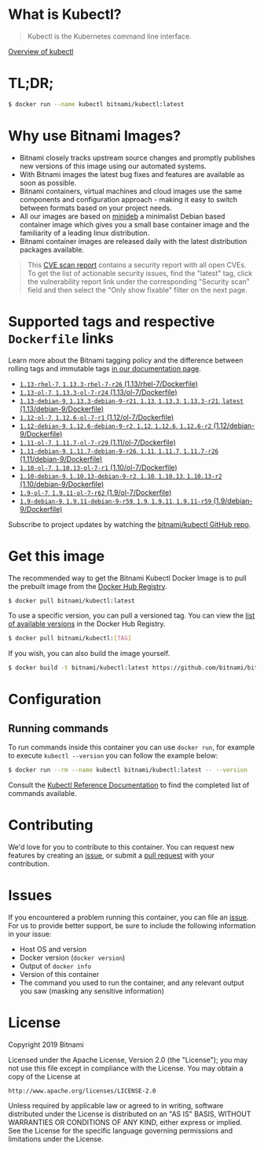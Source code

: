 
# What is Kubectl?

> Kubectl is the Kubernetes command line interface.

[Overview of kubectl](https://kubernetes.io/docs/reference/kubectl/overview/)

# TL;DR;

```bash
$ docker run --name kubectl bitnami/kubectl:latest
```

# Why use Bitnami Images?

* Bitnami closely tracks upstream source changes and promptly publishes new versions of this image using our automated systems.
* With Bitnami images the latest bug fixes and features are available as soon as possible.
* Bitnami containers, virtual machines and cloud images use the same components and configuration approach - making it easy to switch between formats based on your project needs.
* All our images are based on [minideb](https://github.com/bitnami/minideb) a minimalist Debian based container image which gives you a small base container image and the familiarity of a leading linux distribution.
* Bitnami container images are released daily with the latest distribution packages available.


> This [CVE scan report](https://quay.io/repository/bitnami/kubectl?tab=tags) contains a security report with all open CVEs. To get the list of actionable security issues, find the "latest" tag, click the vulnerability report link under the corresponding "Security scan" field and then select the "Only show fixable" filter on the next page.

# Supported tags and respective `Dockerfile` links

Learn more about the Bitnami tagging policy and the difference between rolling tags and immutable tags [in our documentation page](https://docs.bitnami.com/containers/how-to/understand-rolling-tags-containers/).


* [`1.13-rhel-7`, `1.13.3-rhel-7-r26` (1.13/rhel-7/Dockerfile)](https://github.com/bitnami/bitnami-docker-kubectl/blob/1.13.3-rhel-7-r26/1.13/rhel-7/Dockerfile)
* [`1.13-ol-7`, `1.13.3-ol-7-r24` (1.13/ol-7/Dockerfile)](https://github.com/bitnami/bitnami-docker-kubectl/blob/1.13.3-ol-7-r24/1.13/ol-7/Dockerfile)
* [`1.13-debian-9`, `1.13.3-debian-9-r21`, `1.13`, `1.13.3`, `1.13.3-r21`, `latest` (1.13/debian-9/Dockerfile)](https://github.com/bitnami/bitnami-docker-kubectl/blob/1.13.3-debian-9-r21/1.13/debian-9/Dockerfile)
* [`1.12-ol-7`, `1.12.6-ol-7-r1` (1.12/ol-7/Dockerfile)](https://github.com/bitnami/bitnami-docker-kubectl/blob/1.12.6-ol-7-r1/1.12/ol-7/Dockerfile)
* [`1.12-debian-9`, `1.12.6-debian-9-r2`, `1.12`, `1.12.6`, `1.12.6-r2` (1.12/debian-9/Dockerfile)](https://github.com/bitnami/bitnami-docker-kubectl/blob/1.12.6-debian-9-r2/1.12/debian-9/Dockerfile)
* [`1.11-ol-7`, `1.11.7-ol-7-r29` (1.11/ol-7/Dockerfile)](https://github.com/bitnami/bitnami-docker-kubectl/blob/1.11.7-ol-7-r29/1.11/ol-7/Dockerfile)
* [`1.11-debian-9`, `1.11.7-debian-9-r26`, `1.11`, `1.11.7`, `1.11.7-r26` (1.11/debian-9/Dockerfile)](https://github.com/bitnami/bitnami-docker-kubectl/blob/1.11.7-debian-9-r26/1.11/debian-9/Dockerfile)
* [`1.10-ol-7`, `1.10.13-ol-7-r1` (1.10/ol-7/Dockerfile)](https://github.com/bitnami/bitnami-docker-kubectl/blob/1.10.13-ol-7-r1/1.10/ol-7/Dockerfile)
* [`1.10-debian-9`, `1.10.13-debian-9-r2`, `1.10`, `1.10.13`, `1.10.13-r2` (1.10/debian-9/Dockerfile)](https://github.com/bitnami/bitnami-docker-kubectl/blob/1.10.13-debian-9-r2/1.10/debian-9/Dockerfile)
* [`1.9-ol-7`, `1.9.11-ol-7-r62` (1.9/ol-7/Dockerfile)](https://github.com/bitnami/bitnami-docker-kubectl/blob/1.9.11-ol-7-r62/1.9/ol-7/Dockerfile)
* [`1.9-debian-9`, `1.9.11-debian-9-r59`, `1.9`, `1.9.11`, `1.9.11-r59` (1.9/debian-9/Dockerfile)](https://github.com/bitnami/bitnami-docker-kubectl/blob/1.9.11-debian-9-r59/1.9/debian-9/Dockerfile)

Subscribe to project updates by watching the [bitnami/kubectl GitHub repo](https://github.com/bitnami/bitnami-docker-kubectl).

# Get this image

The recommended way to get the Bitnami Kubectl Docker Image is to pull the prebuilt image from the [Docker Hub Registry](https://hub.docker.com/r/bitnami/kubectl).

```bash
$ docker pull bitnami/kubectl:latest
```

To use a specific version, you can pull a versioned tag. You can view the [list of available versions](https://hub.docker.com/r/bitnami/kubectl/tags/) in the Docker Hub Registry.

```bash
$ docker pull bitnami/kubectl:[TAG]
```

If you wish, you can also build the image yourself.

```bash
$ docker build -t bitnami/kubectl:latest https://github.com/bitnami/bitnami-docker-kubectl.git
```

# Configuration

## Running commands

To run commands inside this container you can use `docker run`, for example to execute `kubectl --version` you can follow the example below:

```bash
$ docker run --rm --name kubectl bitnami/kubectl:latest -- --version
```

Consult the [Kubectl Reference Documentation](https://kubernetes.io/docs/reference/generated/kubectl/kubectl-commands) to find the completed list of commands available.

# Contributing

We'd love for you to contribute to this container. You can request new features by creating an [issue](https://github.com/bitnami/bitnami-docker-kubectl/issues), or submit a [pull request](https://github.com/bitnami/bitnami-docker-kubectl/pulls) with your contribution.

# Issues

If you encountered a problem running this container, you can file an [issue](https://github.com/bitnami/bitnami-docker-kubectl/issues). For us to provide better support, be sure to include the following information in your issue:

- Host OS and version
- Docker version (`docker version`)
- Output of `docker info`
- Version of this container
- The command you used to run the container, and any relevant output you saw (masking any sensitive information)

# License

Copyright 2019 Bitnami

Licensed under the Apache License, Version 2.0 (the "License");
you may not use this file except in compliance with the License.
You may obtain a copy of the License at

    http://www.apache.org/licenses/LICENSE-2.0

Unless required by applicable law or agreed to in writing, software
distributed under the License is distributed on an "AS IS" BASIS,
WITHOUT WARRANTIES OR CONDITIONS OF ANY KIND, either express or implied.
See the License for the specific language governing permissions and
limitations under the License.
